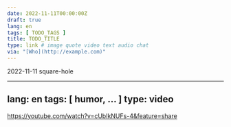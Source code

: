 ```yaml
---
date: 2022-11-11T00:00:00Z
draft: true
lang: en
tags: [ TODO_TAGS ]
title: TODO_TITLE
type: link # image quote video text audio chat
via: "[Who](http://example.com)"
---
```

2022-11-11 square-hole


---
lang: en
tags: [ humor, ... ]
type: video
---


<https://youtube.com/watch?v=cUbIkNUFs-4&feature=share>

